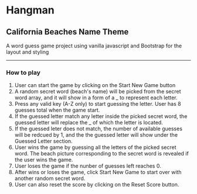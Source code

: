 # Hangman
## California Beaches Name Theme
A word guess game project using vanilla javascript and Bootstrap for the layout and styling
____

### How to play
1. User can start the game by clicking on the Start New Game button
2. A random secret word (beach's name) will be picked from the secret word array, and it will show in a form of a _ to represent each letter.
3. Press any valid key (A-Z only) to start guessing the letter. User has 8 guesses total when the game start.
4. If the guessed letter match any letter inside the picked secret word, the guessed letter will replace the _ of which the letter is located.
5. If the guessed leter does not match, the number of available guesses will be redcued by 1, and the the guessed letter will show under the Guessed Letter section.
6. User wins the game by guessing all the letters of the picked secret word. The beach picture corresponding to the secret word is revealed if the user wins the game.
7. User loses the game if the nunber of guesses left reaches 0.
8. After wins or loses the game, click Start New Game to start over with another random secret word.
9. User can also reset the score by clicking on the Reset Score button.
